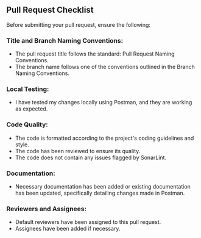 ## Pull Request Checklist
Before submitting your pull request, ensure the following:

###  Title and Branch Naming Conventions:
* The pull request title follows the standard: Pull Request Naming Conventions.
* The branch name follows one of the conventions outlined in the Branch Naming Conventions.

###  Local Testing:
 * I have tested my changes locally using Postman, and they are working as expected.

###  Code Quality:
* The code is formatted according to the project's coding guidelines and style.
* The code has been reviewed to ensure its quality.
* The code does not contain any issues flagged by SonarLint.

###  Documentation:
* Necessary documentation has been added or existing documentation has been updated, specifically detailing changes made in Postman.

### Reviewers and Assignees:
* Default reviewers have been assigned to this pull request.
* Assignees have been added if necessary.
